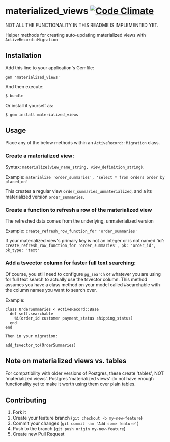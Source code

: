 # materialized_views [![Code Climate](https://codeclimate.com/github/bluerogue251/materialized_views.png)](https://codeclimate.com/github/bluerogue251/materialized_views)

NOT ALL THE FUNCTIONALITY IN THIS README IS IMPLEMENTED YET.

Helper methods for creating auto-updating materialized views with `ActiveRecord::Migration`

## Installation

Add this line to your application's Gemfile:

    gem 'materialized_views'

And then execute:

    $ bundle

Or install it yourself as:

    $ gem install materialized_views

## Usage

Place any of the below methods within an `ActiveRecord::Migration` class.

### Create a materialized view:

Syntax:  `materialize(view_name_string, view_definition_string)`.

Example: `materialize 'order_summaries', 'select * from orders order by placed_on'`

This creates a regular view `order_summaries_unmaterialized`, and a its materialized version `order_summaries`.

### Create a function to refresh a row of the materialized view
The refreshed data comes from the underlying, unmaterialized version

Example: `create_refresh_row_function_for 'order_summaries'`

If your materialized view's primary key is not an integer or is not named 'id':
    `create_refresh_row_function_for 'order_summaries', pk: 'order_id', pk_type: 'text'`

### Add a tsvector column for faster full text searching:
Of course, you still need to configure `pg_search` or whatever you are using for full text search to actually use the tsvector column.
This method assumes you have a class method on your model called #searchable with the column names you want to search over.

Example:

    class OrderSummaries < ActiveRecord::Base
      def self.searchable
        %i(order_id customer payment_status shipping_status)
      end
    end

    Then in your migration:

    add_tsvector_to(OrderSummaries)

## Note on materialized views vs. tables

For compatibility with older versions of Postgres, these create 'tables', NOT 'materialized views'. Postgres 'materialized views' do not have enough functionality yet to make it worth using them over plain tables.

## Contributing

1. Fork it
2. Create your feature branch (`git checkout -b my-new-feature`)
3. Commit your changes (`git commit -am 'Add some feature'`)
4. Push to the branch (`git push origin my-new-feature`)
5. Create new Pull Request
